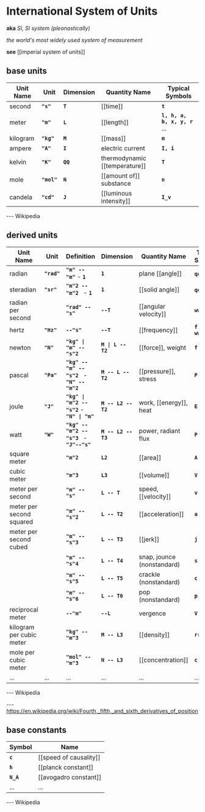 # International System of Units

**aka** _SI, SI system (pleonastically)_

_the world's most widely used system of measurement_

**see** [[imperial system of units]]

## base units

| Unit Name | Unit        | Dimension | Quantity Name                 | Typical Symbols               |
| --------- | ----------- | --------- | ----------------------------- | ----------------------------- |
| second    | **`"s"`**   | **`T`**   | [[time]]                      | **`t`**                       |
| meter     | **`"m"`**   | **`L`**   | [[length]]                    | **`l, h, a, b, x, y, r`** ... |
| kilogram  | **`"kg"`**  | **`M`**   | [[mass]]                      | **`m`**                       |
| ampere    | **`"A"`**   | **`I`**   | electric current              | **`I, i`**                    |
| kelvin    | **`"K"`**   | **`QQ`**  | thermodynamic [[temperature]] | **`T`**                       |
| mole      | **`"mol"`** | **`N`**   | [[amount of]] substance       | **`n`**                       |
| candela   | **`"cd"`**  | **`J`**   | [[luminous intensity]]        | **`I_v`**                     |

--- Wikipedia

## derived units

| Unit Name                | Unit        | Definition                                     | Dimension           | Quantity Name              | Typical Symbols |
| ------------------------ | ----------- | ---------------------------------------------- | ------------------- | -------------------------- | --------------- |
| radian                   | **`"rad"`** | **`"m" -- "m"`** - **`1`**                     | **`1`**             | plane [[angle]]            | **`qq, a`** ... |
| steradian                | **`"sr"`**  | **`"m"2 -- "m"2 `** - **`1`**                  | **`1`**             | [[solid angle]]            | **`qq, a`** ... |
| radian per second        |             | **`"rad" -- "s"`**                             | **`--T`**           | [[angular velocity]]       | **`ww`**        |
| hertz                    | **`"Hz"`**  | **`--"s"`**                                    | **`--T`**           | [[frequency]]              | **`f, nn, ww`** |
| newton                   | **`"N"`**   | **`"kg" \| "m" -- "s"2`**                      | **`M \| L -- T2`**  | [[force]], weight          | **`f, F`**      |
| pascal                   | **`"Pa"`**  | **`"kg" -- "m" -- "s"2 `** - **`"N" -- "m"2`** | **`M -- L -- T2`**  | [[pressure]], stress       | **`P`**         |
| joule                    | **`"J"`**   | **`"kg" \| "m"2 -- "s"2`** - **`"N" \| "m"`**  | **`M -- L2 -- T2`** | work, [[energy]], heat     | **`E, Q`**      |
| watt                     | **`"W"`**   | **`"kg" -- "m"2 -- "s"3 `** - **`"J"--"s"`**   | **`M -- L2 -- T3`** | power, radiant flux        | **`P`**         |
| square meter             |             | **`"m"2`**                                     | **`L2`**            | [[area]]                   | **`A`**         |
| cubic meter              |             | **`"m"3`**                                     | **`L3`**            | [[volume]]                 | **`V`**         |
| meter per second         |             | **`"m" -- "s"`**                               | **`L -- T`**        | speed, [[velocity]]        | **`v`**         |
| meter per second squared |             | **`"m" -- "s"2`**                              | **`L -- T2`**       | [[acceleration]]           | **`a`**         |
| meter per second cubed   |             | **`"m" -- "s"3`**                              | **`L -- T3`**       | [[jerk]]                   | **`j`**         |
|                          |             | **`"m" -- "s"4`**                              | **`L -- T4`**       | snap, jounce (nonstandard) | **`s`**         |
|                          |             | **`"m" -- "s"5`**                              | **`L -- T5`**       | crackle (nonstandard)      | **`c`**         |
|                          |             | **`"m" -- "s"6`**                              | **`L -- T6`**       | pop (nonstandard)          | **`p`**         |
| reciprocal meter         |             | **`--"m"`**                                    | **`--L`**           | vergence                   | **`V, "f"`**    |
| kilogram per cubic meter |             | **`"kg" -- "m"3`**                             | **`M -- L3`**       | [[density]]                | **`rr`**        |
| mole per cubic meter     |             | **`"mol" -- "m"3`**                            | **`N -- L3`**       | [[concentration]]          | **`c`**         |
| ...                      | ...         | ...                                            | ...                 | ...                        | ...             |

--- Wikipedia

--- <https://en.wikipedia.org/wiki/Fourth,_fifth,_and_sixth_derivatives_of_position>

## base constants

| Symbol    | Name                   |
| --------- | ---------------------- |
| **`c`**   | [[speed of causality]] |
| **`h`**   | [[planck constant]]    |
| **`N_A`** | [[avogadro constant]]  |
| ...       | ...                    |

--- Wikipedia
